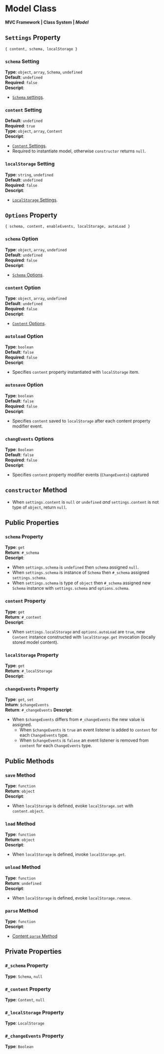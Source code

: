 # Model Class
**MVC Framework \| Class System \| *Model***  

## `Settings` Property
```
{ content, schema, localStorage }
```
### `schema` Setting
**Type**: `object`, `array`, `Schema`, `undefined`  
**Default**: `undefined`  
**Required**: `false`  
**Descript**:  
 - [`Schema` settings](./Schema/index.md#settings-property).  
### `content` Setting
**Default**: `undefined`  
**Required**: `true`  
**Type**: `object`, `array`, `Content`  
**Descript**:  
 - [`Content` Settings](./Content/index.md#settings-property).  
 - Required to instantiate model, otherwise `constructor` returns `null`.  
### `localStorage` Setting
**Type**: `string`, `undefined`  
**Default**: `undefined`  
**Required**: `false`  
**Descript**:  
 - [`LocalStorage` Settings](./LocalStorage/index.md#settings-property).  

## `Options` Property
```
{ schema, content, enableEvents, localStorage, autoLoad }
```
### `schema` Option
**Type**: `object`, `array`, `undefined`  
**Default**: `undefined`  
**Required**: `false`  
**Descript**:  
 - [`Schema` Options](./Schema/index.md/#options-property).  
### `content` Option
**Type**: `object`, `array`, `undefined`  
**Default**: `undefined`  
**Required**: `false`  
**Descript**:  
 - [`Content` Options](./Content/index.md/#options-property).  
### `autoload` Option
**Type**: `boolean`  
**Default**: `false`  
**Required**: `false`  
**Descript**:  
   - Specifies `content` property instantiated with `localStorage` item.  
### `autosave` Option
**Type**: `boolean`  
**Default**: `false`  
**Required**: `false`  
**Descript**:  
 - Specifies `content` saved to `localStorage` after each content property modifier event.  
### `changEvents` Options
**Type**: `Boolean`  
**Default**: `false`  
**Required**: `false`  
**Descript**:  
 - Specifies `content` property modifier events (`ChangeEvents`) captured

## `constructor` Method
 - When `settings.content` is `null` or `undefined` *and* `settings.content` is not type of `object`, return `null`.  


## Public Properties
### `schema` Property
**Type**: `get`  
**Return**: `#_schema`  
**Descript**:  
 - When `settings.schema` is `undefined` then `schema` assigned `null`.  
 - When `settings.schema` is instance of `Schema` then `#_schema` assigned `settings.schema`.  
 - When `settings.schema` is type of `object` then `#_schema` assigned new `Schema` instance with `settings.schema` and `options.schema`. 
### `content` Property
**Type**: `get`  
**Return**: `#_content`  
**Descript**:  
 - When `settings.localStorage` and `options.autoLoad` are `true`, new `Content` instance constructed with `localStorage.get` invocation (locally stored model content).  
### `localStorage` Property
**Type**: `get`  
**Return**: `#_localStorage`  
**Descript**:  
### `changeEvents` Property
**Type**: `get`, `set`  
**Inturn**: `$changeEvents`  
**Return**: `#_changeEvents`
**Descript**:  
 - When `$changeEvents` differs from `#_changeEvents` the new value is assigned. 
   - When `$changeEvents` is `true` an event listener is added to `content` for each `ChangeEvents` type.  
   - When `$changeEvents` is `falase` an event listener is removed from `content` for each `ChangeEvents` type.  

## Public Methods
### `save` Method
**Type**: `function`  
**Return**: `object`  
**Descript**:  
 - When  `localStorage` is defined, evoke `localStorage.set` with `content.object`.  
### `load` Method
**Type**: `function`  
**Return**: `object`  
**Descript**:  
 - When `localStorage` is defined, invoke `localStorage.get`.  
### `unload` Method
**Type**: `function`  
**Return**: `undefined`  
**Descript**:  
 - When `localStorage` is defined, evoke `localStorage.remove`.  
### `parse` Method
**Type**: `function`  
**Descript**:  
 - [Content `parse` Method](./Content/index.md#parse-property)

## Private Properties
### `#_schema` Property
**Type**: `Schema`, `null`
### `#_content` Property
**Type**: `Content`, `null`
### `#_localStorage` Property
**Type**: `LocalStorage`  
### `#_changeEvents` Property
**Type**: `Boolean`  
